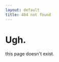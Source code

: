 ```yaml
---
layout: default
title: 404 not found
---
```


# Ugh.

<div id="random-message">this page doesn't exist.</div>

<script>
  const messages = [
    "This website is still under heavy construction, expect more 404s.",
    "Broken link found.",
    "Will this page ever be found?",
    "You're ahead of time. It haven't existed yet.",
    "Smells like empty."
    "You may make a request of this page. Or not."
    "What you're looking at now is the most famous HTTP error."
    'We found..."404 not".'
  ];
  
  const msg = messages[Math.floor(Math.random() * messages.length)];
  document.getElementById("random-message").innerText = msg;
</script>
